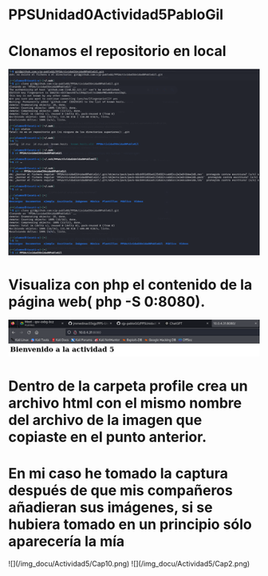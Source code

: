# PPSUnidad0Actividad5PabloGil
# Clonamos el repositorio en local
![](/img_docu/Cap12.png)

# Visualiza con php el contenido de la página web( php -S 0:8080).
![](/img_docu/Actividad5/Cap1.png)

# Dentro de la carpeta profile crea un archivo html con el mismo nombre del archivo de la imagen que copiaste en el punto anterior.
<h1>En mi caso he tomado la captura después de que mis compañeros añadieran sus imágenes, si se hubiera tomado en un principio sólo aparecería la mía</h1>
![](/img_docu/Actividad5/Cap10.png)
![](/img_docu/Actividad5/Cap2.png)



